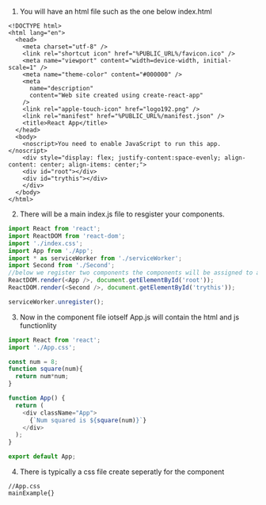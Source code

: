 1. You will have an html file such as the one below index.html
```
<!DOCTYPE html>
<html lang="en">
  <head>
    <meta charset="utf-8" />
    <link rel="shortcut icon" href="%PUBLIC_URL%/favicon.ico" />
    <meta name="viewport" content="width=device-width, initial-scale=1" />
    <meta name="theme-color" content="#000000" />
    <meta
      name="description"
      content="Web site created using create-react-app"
    />
    <link rel="apple-touch-icon" href="logo192.png" />
    <link rel="manifest" href="%PUBLIC_URL%/manifest.json" />
    <title>React App</title>
  </head>
  <body>
    <noscript>You need to enable JavaScript to run this app.</noscript>
    <div style="display: flex; justify-content:space-evenly; align-content: center; align-items: center;">
    <div id="root"></div>
    <div id="trythis"></div>
    </div>
  </body>
</html>
```
2. There will be a main index.js file to resgister your components.
```js
import React from 'react';
import ReactDOM from 'react-dom';
import './index.css';
import App from './App';
import * as serviceWorker from './serviceWorker';
import Second from './Second';
//below we register two components the components will be assigned to an html element that can be found in the index.html file above.
ReactDOM.render(<App />, document.getElementById('root'));
ReactDOM.render(<Second />, document.getElementById('trythis'));

serviceWorker.unregister();
```
3. Now in the component file iotself App.js will contain the html and js functionlity
```js
import React from 'react';
import './App.css';

const num = 8;
function square(num){
  return num*num;
}

function App() {
  return (
    <div className="App">
      {`Num squared is ${square(num)}`}
    </div>
  );
}

export default App;
```
4. There is typically a css file create seperatly for the component
```
//App.css
mainExample{}
```
